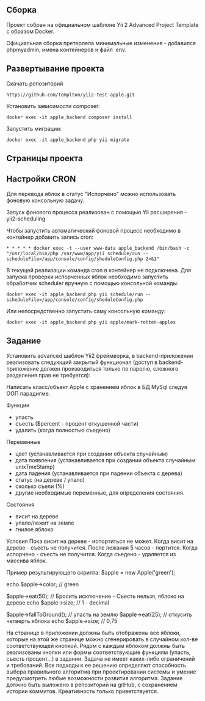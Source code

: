 <h2>Сборка</h2>

Проект собран на официальном шаблоне Yii 2 Advanced Project Template с образом Docker.

Официальная сборка претерпела минимальные изменения - добавился phpmyadmin, имена контейнеров и файл .env.

<h2>Развертывание проекта</h2>

Скачать репозиторий

`https://github.com/templton/yii2-test-apple.git`

Установить зависимости composer:

`docker exec -it apple_backend composer install`

Запустить миграции:

`docker exec -it apple_backend php yii migrate`

<h2>Страницы проекта</h2>

<h2>Настройки CRON</h2>

Для перевода яблок в статус "Испорчено" можно использовать фоновую консольную задачу.

Запуск фонового процесса реализован с помощью Yii расширения - yii2-scheduling

Чтобы запустить автоматический фоновой процесс необходимо в контейнер добавить запись cron:

`* * * * * docker exec -t --user www-data apple_backend /bin/bash -c "/usr/local/bin/php /var/www/app/yii schedule/run --scheduleFile=/app/console/config/sheduleConfig.php 2>&1"`

В текущей реализации команда cron в контейнер не подключена. Для запуска проверки испорченных яблок необходимо запустить
обработчик scheduler вручную с помощью консольной команды:

`docker exec -it apple_backend php yii schedule/run --scheduleFile=/app/console/config/sheduleConfig.php`

Или непосредственно запустить саму консольную команду:

`docker exec -it apple_backend php yii apple/mark-rotten-apples`

<h2>Задание</h2>

Установить advanced шаблон Yii2 фреймворка, в backend-приложении реализовать следующий закрытый функционал (доступ в backend-приложение должен производиться только по паролю, сложного разделения прав не требуется):

Написать класс/объект Apple с хранением яблок в БД MySql следуя ООП парадигме.

Функции
- упасть
- съесть ($percent - процент откушенной части)
- удалить (когда полностью съедено)

Переменные
- цвет (устанавливается при создании объекта случайным)
- дата появления (устанавливается при создании объекта случайным unixTmeStamp)
- дата падения (устанавливается при падении объекта с дерева)
- статус (на дереве / упало)
- сколько съели (%)
- другие необходимые переменные, для определения состояния.

Состояния
- висит на дереве
- упало/лежит на земле
- гнилое яблоко

Условия
Пока висит на дереве - испортиться не может.
Когда висит на дереве - съесть не получится.
После лежания 5 часов - портится.
Когда испорчено - съесть не получится.
Когда съедено - удаляется из массива яблок.

Пример результирующего скрипта:
$apple = new Apple('green');

echo $apple->color; // green

$apple->eat(50); // Бросить исключение - Съесть нельзя, яблоко на дереве
echo $apple->size; // 1 - decimal

$apple->fallToGround(); // упасть на землю
$apple->eat(25); // откусить четверть яблока
echo $apple->size; // 0,75

На странице в приложении должны быть отображены все яблоки, которые на этой же странице можно сгенерировать в случайном кол-ве соответствующей кнопкой.
Рядом с каждым яблоком должны быть реализованы кнопки или формы соответствующие функциям (упасть, съесть  процент…) в задании.
Задача не имеет каких-либо ограничений и требований. Все подходы к ее решению определяют способность выбора правильного алгоритма при проектировании системы и умение предусмотреть любые возможности развития алгоритма. Задание должно быть выложено в репозиторий на gitHub, с сохранением истории коммитов. Креативность только приветствуется.
